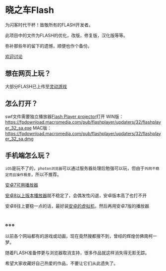 # 晓之车Flash

为闪客时代干杯！致敬所有的FLASH开发者。

此项目中的文件为FLASH的优化，改版，修复版，汉化版等等。

弥补那些年的留下的遗憾，顺便也作个备份。

[欢迎讨论](https://github.com/724244848/XiaoZhiCheFlash/issues)

## 想在网页上玩？
大部分FLASH已上传至[灵动游戏](http://www.mhhf.com)

## 怎么打开？
swf文件需要独立播放器[Flash Player projector](https://www.adobe.com/support/flashplayer/debug_downloads.html)打开
WIN版：https://fpdownload.macromedia.com/pub/flashplayer/updaters/32/flashplayer_32_sa.exe
MAC版：https://fpdownload.macromedia.com/pub/flashplayer/updaters/32/flashplayer_32_sa.dmg


## 手机端怎么玩？
`iOS`是玩不了的，`photon浏览器`可以通过服务器处理后勉强可以玩，但由于`外网不稳定而且操作极差`，所以不推荐。

[安卓7可用播放器](https://www.coolapk.com/apk/com.webgenie.swf.play)

[安卓8以上版本播放器](https://www.coolapk.com/apk/com.webgenie.swfplay2)就不稳定了，会偶发性闪退，安卓版本高了也打不开

安卓8往上要稳一点的话，最好装[安卓的虚拟机](https://www.coolapk.com/apk/com.vmos.app)，然后再用安卓7版的播放器

## 。。。
以前各个网站都有的游戏或动画，现在竟然搜都搜不到，曾经的辉煌仿佛南柯一梦。

随着FLASH准备停更与浏览器取消支持，很多作品就这样消失得无影无踪。

希望大家收藏好自己热爱的作品，不要让它们从此遗失了。
